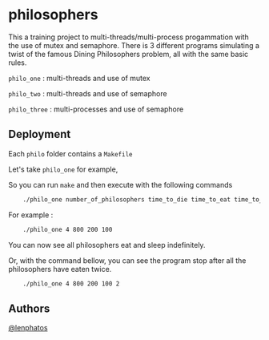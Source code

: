 
# philosophers

This a training project to multi-threads/multi-process progammation with the use of mutex and semaphore.
There is 3 different programs simulating a twist of the famous Dining Philosophers problem, all with the same basic rules.

```philo_one``` : multi-threads and use of mutex

```philo_two``` : multi-threads and use of semaphore

```philo_three``` : multi-processes and use of semaphore




## Deployment

Each ```philo``` folder contains a ```Makefile```

Let's take ```philo_one``` for example, 

So you can run ```make``` and then execute with the following commands

```bash
    ./philo_one number_of_philosophers time_to_die time_to_eat time_to_sleep [number_of_times_each_philosopher_must_eat]
```

For example :

```bash
    ./philo_one 4 800 200 100
```

You can now see all philosophers eat and sleep indefinitely.


Or, with the command bellow, you can see the program stop after all the philosophers have eaten twice.
```bash
    ./philo_one 4 800 200 100 2
```



## Authors

[@lenphatos](https://www.github.com/lenphatos)

